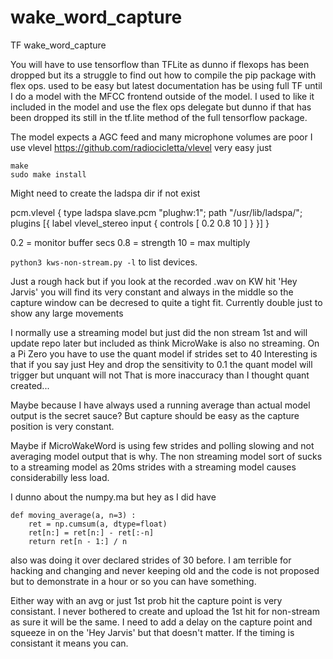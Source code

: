 # wake_word_capture
TF wake_word_capture

You will have to use tensorflow than TFLite as dunno if flexops has been dropped but its a struggle to find out how to compile the pip package with flex ops.
used to be easy but latest documentation has be using full TF until I do a model with the MFCC frontend outside of the model.
I used to like it included in the model and use the flex ops delegate but dunno if that has been dropped its still in the tf.lite method of the full tensorflow package.

The model expects a AGC feed and many microphone volumes are poor I use vlevel
https://github.com/radiocicletta/vlevel
very easy just
```
make
sudo make install
```
Might need to create the ladspa dir if not exist

pcm.vlevel {
    type ladspa
    slave.pcm "plughw:1";
    path "/usr/lib/ladspa/";
    plugins [{
        label vlevel_stereo
        input {
            controls [ 0.2 0.8 10 ]
        }
    }]
}

0.2 = monitor buffer secs
0.8 = strength
10 = max multiply

`python3 kws-non-stream.py -l` to list devices.

Just a rough hack but if you look at the recorded .wav on KW hit 'Hey Jarvis' you will find its very constant and always in the middle so the capture window can be decresed to quite a tight fit.
Currently double just to show any large movements

I normally use a streaming model but just did the non stream 1st and will update repo later but included as think MicroWake is also no streaming.
On a Pi Zero you have to use the quant model if strides set to 40
Interesting is that if you say just Hey and drop the sensitivity to 0.1 the quant model will trigger but unquant will not
That is more inaccuracy than I thought quant created...

Maybe because I have always used a running average than actual model output is the secret sauce? But capture should be easy as the capture position is very constant.

Maybe if MicroWakeWord is using few strides and polling slowing and not averaging model output that is why.
The non streaming model sort of sucks to a streaming model as 20ms strides with a streaming model causes considerabilly less load.

I dunno about the numpy.ma but hey as I did have
```
def moving_average(a, n=3) :
    ret = np.cumsum(a, dtype=float)
    ret[n:] = ret[n:] - ret[:-n]
    return ret[n - 1:] / n
```
also was doing it over declared strides of 30 before.
I am terrible for hacking and changing and never keeping old and the code is not proposed but to demonstrate in a hour or so you can have something.

Either way with an avg or just 1st prob hit the capture point is very consistant.
I never bothered to create and upload the 1st hit for non-stream as sure it will be the same.
I need to add a delay on the capture point and squeeze in on the 'Hey Jarvis' but that doesn't matter.
If the timing is consistant it means you can.

